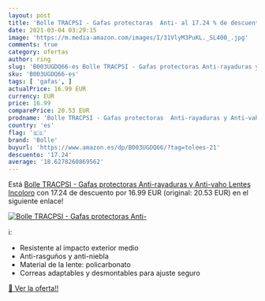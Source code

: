 ```yaml
---
layout: post
title: 'Bolle TRACPSI - Gafas protectoras  Anti- al 17.24 % de descuento'
date: 2021-03-04 03:29:15
image: 'https://m.media-amazon.com/images/I/31VlyM3PuKL._SL400_.jpg'
comments: true
category: ofertas
author: ring
slug: 'B003UGDQ66-es Bolle TRACPSI - Gafas protectoras Anti-rayaduras y Anti-...'
sku: 'B003UGDQ66-es'
tags: [ 'gafas', ]
actualPrice: 16.99 EUR
currency: EUR
price: 16.99
comparePrice: 20.53 EUR
prodname: 'Bolle TRACPSI - Gafas protectoras  Anti-rayaduras y Anti-vaho  Lentes Incoloro'
country: 'es'
flag: '🇪🇸'
brand: 'Bolle'
buyurl: 'https://www.amazon.es/dp/B003UGDQ66/?tag=tolees-21'
descuento: '17.24'
average: '18.6278260869562'
---
```


Está [Bolle TRACPSI - Gafas protectoras  Anti-rayaduras y Anti-vaho  Lentes Incoloro](https://www.amazon.es/dp/B003UGDQ66/?tag=tolees-21) con 17.24 de descuento por 16.99 EUR (original: 20.53 EUR) en el siguiente enlace!

[![Bolle TRACPSI - Gafas protectoras  Anti-](https://m.media-amazon.com/images/I/31VlyM3PuKL._SL400_.jpg)](https://www.amazon.es/dp/B003UGDQ66/?tag=tolees-21)

ℹ️:

- Resistente al impacto exterior medio
- Anti-rasguños y anti-niebla
- Material de la lente: policarbonato
- Correas adaptables y desmontables para ajuste seguro

[🛒 Ver la oferta!!](https://www.amazon.es/dp/B003UGDQ66/?tag=tolees-21)

